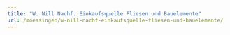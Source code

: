 ```yaml
---
title: "W. Nill Nachf. Einkaufsquelle Fliesen und Bauelemente"
url: /moessingen/w-nill-nachf-einkaufsquelle-fliesen-und-bauelemente/
---
```

